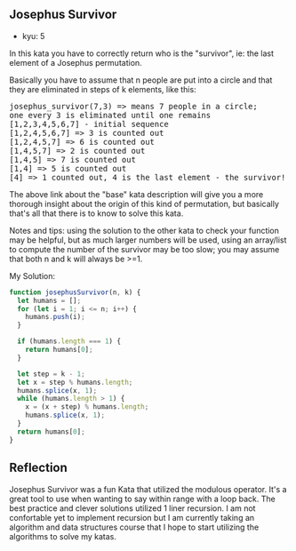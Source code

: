 ## Josephus Survivor

- kyu: 5

In this kata you have to correctly return who is the "survivor", ie: the last element of a Josephus permutation.

Basically you have to assume that n people are put into a circle and that they are eliminated in steps of k elements, like this:

<pre>
josephus_survivor(7,3) => means 7 people in a circle;
one every 3 is eliminated until one remains
[1,2,3,4,5,6,7] - initial sequence
[1,2,4,5,6,7] => 3 is counted out
[1,2,4,5,7] => 6 is counted out
[1,4,5,7] => 2 is counted out
[1,4,5] => 7 is counted out
[1,4] => 5 is counted out
[4] => 1 counted out, 4 is the last element - the survivor!
</pre>

The above link about the "base" kata description will give you a more thorough insight about the origin of this kind of permutation, but basically that's all that there is to know to solve this kata.

Notes and tips: using the solution to the other kata to check your function may be helpful, but as much larger numbers will be used, using an array/list to compute the number of the survivor may be too slow; you may assume that both n and k will always be >=1.

My Solution:

```javascript
function josephusSurvivor(n, k) {
  let humans = [];
  for (let i = 1; i <= n; i++) {
    humans.push(i);
  }

  if (humans.length === 1) {
    return humans[0];
  }

  let step = k - 1;
  let x = step % humans.length;
  humans.splice(x, 1);
  while (humans.length > 1) {
    x = (x + step) % humans.length;
    humans.splice(x, 1);
  }
  return humans[0];
}
```

## Reflection

Josephus Survivor was a fun Kata that utilized the modulous operator. It's a great tool to use when wanting to say within range with a loop back. The best practice and clever solutions utilized 1 liner recursion. I am not confortable yet to implement recursion but I am currently taking an algorithm and data structures course that I hope to start utilizing the algorithms to solve my katas.

<!-- This challenge wasn't to difficult. I rationalized this problem with a similar lab I did called
Mars Rover from Ironhack. Similarly I had to keep track of where I was on a 2D Grid. I remember
that I had an object that kept track of N, S, E, W so i applied the same logic. I did get stuck and
had to look for some help and found [Snail](https://www.youtube.com/watch?v=EWYrxOsBX58) that was perfect explaination to my positioning difficulties. Essentially, I created an object where I kept track of my row
& Col upper and Lower bounds to trace my path as a snail. Worked to perfection. -->
